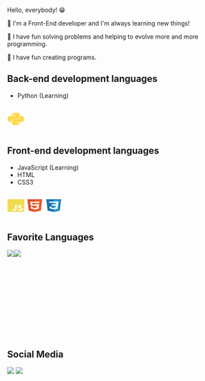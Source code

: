 Hello, everybody! 😁

🚀 I'm a Front-End developer and I'm always learning new things!

🚀 I have fun solving problems and helping to evolve more and more programming.

🚀 I have fun creating programs.

## Back-end development languages

- Python (Learning)

<div style="display: inline_block"><br>
  <img align="center" alt="Gabriel-Python" height="30" width="40" src="https://raw.githubusercontent.com/devicons/devicon/master/icons/python/python-plain.svg">
  </div>
<br>

## Front-end development languages
- JavaScript (Learning)
- HTML
- CSS3
<div style="display: inline_block"><br>
  <img align="center" alt="Gabriel-Js" height="30" width="40" src="https://raw.githubusercontent.com/devicons/devicon/master/icons/javascript/javascript-plain.svg">
  <img align="center" alt="Gabriel-HTML" height="30" width="40" src="https://raw.githubusercontent.com/devicons/devicon/master/icons/html5/html5-original.svg">
  <img align="center" alt="Gabriel-CSS" height="30" width="40" src="https://raw.githubusercontent.com/devicons/devicon/master/icons/css3/css3-original.svg">
  </div>
<br>

## Favorite Languages
<div style="display:flex;flex-wrap:no-wrap;">
 <img height="200px" src="https://github-readme-stats.vercel.app/api?username=joaoqueiroz-code&show_icons=true&theme=gotham" />
 <img height="200px" src="https://github-readme-stats.vercel.app/api/top-langs/?username=joaoqueiroz-code&layout=compact&show_icons=true&theme=gotham)](https://github.com/joaoqueiroz-code/github-readme-stats" />
</div>



## Social Media
<div>
  <a href = "mailto: joaoqueiroz-code@gmail.com"><img src="https://img.shields.io/badge/-Gmail-%23EA4335?style=for-the-badge&logo=gmail&logoColor=white" target="_blank"></a>
  <a href="https://www.linkedin.com/in/qvictorz/" target="_blank"><img src="https://img.shields.io/badge/-LinkedIn-%230077B5?style=for-the-badge&logo=linkedin&logoColor=white" target="_blank"></a>
</div>
